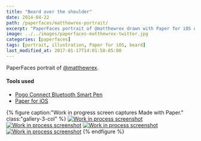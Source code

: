 ```yaml
---
title: "Beard over the shoulder"
date: 2014-04-22
path: /paperfaces/matthewrex-portrait/
excerpt: "PaperFaces portrait of @matthewrex drawn with Paper for iOS on an iPad."
image: ../../images/paperfaces-matthewrex-twitter.jpg
categories: [paperfaces]
tags: [portrait, illustration, Paper for iOS, beard]
last_modified_at: 2017-01-17T14:01:58-05:00
---
```


PaperFaces portrait of [@matthewrex](https://twitter.com/matthewrex).

#### Tools used

- [Pogo Connect Bluetooth Smart Pen](https://www.amazon.com/gp/product/B009K448L4/ref=as_li_ss_tl?ie=UTF8&camp=1789&creative=390957&creativeASIN=B009K448L4&linkCode=as2&tag=mademist-20)
- [Paper for iOS](https://paper.bywetransfer.com/)

{% figure caption:"Work in progress screen captures Made with Paper." class:"gallery-3-col" %}
[![Work in process screenshot](../../images/paperfaces-matthewrex-process-1-600.jpg)](../../images/paperfaces-matthewrex-process-1-lg.jpg)
[![Work in process screenshot](../../images/paperfaces-matthewrex-process-2-600.jpg)](../../images/paperfaces-matthewrex-process-2-lg.jpg)
[![Work in process screenshot](../../images/paperfaces-matthewrex-process-3-600.jpg)](../../images/paperfaces-matthewrex-process-3-lg.jpg)
[![Work in process screenshot](../../images/paperfaces-matthewrex-process-4-600.jpg)](../../images/paperfaces-matthewrex-process-4-lg.jpg)
{% endfigure %}
